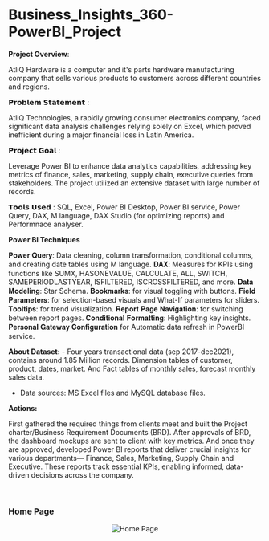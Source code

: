 # Business_Insights_360-PowerBI_Project

**Project Overview**:

AtliQ Hardware is a computer and it's parts hardware manufacturing company that sells various products to customers across different countries and regions.

𝗣𝗿𝗼𝗯𝗹𝗲𝗺 𝗦𝘁𝗮𝘁𝗲𝗺𝗲𝗻𝘁 : 

AtliQ Technologies, a rapidly growing consumer electronics company, faced significant data analysis challenges relying solely on Excel, which proved inefficient during a major financial loss in Latin America.

𝗣𝗿𝗼𝗷𝗲𝗰𝘁 𝗚𝗼𝗮𝗹 : 

Leverage Power BI to enhance data analytics capabilities, addressing key metrics of finance, sales, marketing, supply chain, executive queries from stakeholders. The project utilized an extensive dataset with large number of records.

𝗧𝗼𝗼𝗹𝘀 𝗨𝘀𝗲𝗱 : SQL, Excel, Power BI Desktop, Power BI service, Power Query, DAX, M language, DAX Studio (for optimizing reports) and Performnace analyser. 

**Power BI Techniques**

𝐏𝐨𝐰𝐞𝐫 𝐐𝐮𝐞𝐫𝐲: Data cleaning, column transformation, conditional columns, and creating date tables using M language.
𝐃𝐀𝐗: Measures for KPIs using functions like SUMX, HASONEVALUE, CALCULATE, ALL, SWITCH, SAMEPERIODLASTYEAR, ISFILTERED, ISCROSSFILTERED, and more.
𝐃𝐚𝐭𝐚 𝐌𝐨𝐝𝐞𝐥𝐢𝐧𝐠: Star Schema.
𝐁𝐨𝐨𝐤𝐦𝐚𝐫𝐤𝐬: for visual toggling with buttons.
𝐅𝐢𝐞𝐥𝐝 𝐏𝐚𝐫𝐚𝐦𝐞𝐭𝐞𝐫𝐬: for selection-based visuals and What-If parameters for sliders.
𝐓𝐨𝐨𝐥𝐭𝐢𝐩𝐬: for trend visualization.
𝐑𝐞𝐩𝐨𝐫𝐭 𝐏𝐚𝐠𝐞 𝐍𝐚𝐯𝐢𝐠𝐚𝐭𝐢𝐨𝐧: for switching between report pages.
𝐂𝐨𝐧𝐝𝐢𝐭𝐢𝐨𝐧𝐚𝐥 𝐅𝐨𝐫𝐦𝐚𝐭𝐭𝐢𝐧𝐠: Highlighting key insights.
𝐏𝐞𝐫𝐬𝐨𝐧𝐚𝐥 𝐆𝐚𝐭𝐞𝐰𝐚𝐲 𝐂𝐨𝐧𝐟𝐢𝐠𝐮𝐫𝐚𝐭𝐢𝐨𝐧 for Automatic data refresh in PowerBI service.

**About Dataset:** - Four years transactional data (sep 2017-dec2021), contains around 1.85 Million records. Dimension tables of customer, product, dates, market. And Fact tables of monthly sales, forecast monthly sales data.
- Data sources: MS Excel files and MySQL database files.
  
**Actions:**

First gathered the required things from clients meet and built the Project charter/Business Requirement Documents (BRD). After approvals of BRD, the dashboard mockups are sent to client with key metrics. And once they are approved, developed Power BI reports that deliver crucial insights for various departments— Finance, Sales, Marketing, Supply Chain and Executive. These reports track essential KPIs, enabling informed, data-driven decisions across the company.   


<br/>**<h3>Home Page</h3>** 

<p align="center">
  <img src="BI360_Home.png" title="Home Page" >
</p>


